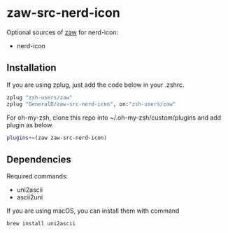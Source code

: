 # zaw-src-nerd-icon

Optional sources of [zaw](https://github.com/zsh-users/zaw) for nerd-icon:

- nerd-icon

## Installation

If you are using zplug, just add the code below in your .zshrc.

```zsh
zplug "zsh-users/zaw"
zplug "GeneralD/zaw-src-nerd-icon", on:"zsh-users/zaw"
```

For oh-my-zsh, clone this repo into ~/.oh-my-zsh/custom/plugins and add plugin as below.

```zsh
plugins+=(zaw zaw-src-nerd-icon)
```

## Dependencies

Required commands:

- uni2ascii
- ascii2uni

If you are using macOS, you can install them with command

```zsh
brew install uni2ascii
```
